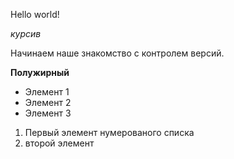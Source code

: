 Hello world!

*курсив*

Начинаем наше знакомство с контролем версий.

**Полужирный**

* Элемент 1
* Элемент 2
* Элемент 3

1. Первый элемент нумерованого списка
2. второй элемент